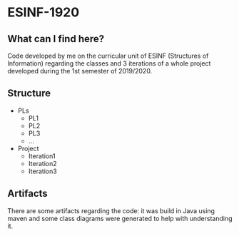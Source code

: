 # ESINF-1920

## What can I find here?

Code developed by me on the curricular unit of ESINF (Structures of Information) regarding the classes and 3 iterations of a whole project developed during the 1st semester of 2019/2020.

## Structure

- PLs
    - PL1
    - PL2
    - PL3
    - ...
- Project
    - Iteration1
    - Iteration2
    - Iteration3

## Artifacts

There are some artifacts regarding the code: it was build in Java using maven and some class diagrams were generated to help with understanding it.